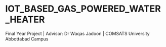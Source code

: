 # IOT_BASED_GAS_POWERED_WATER_HEATER
Final Year Project | Advisor: Dr Waqas Jadoon | COMSATS University Abbottabad Campus
